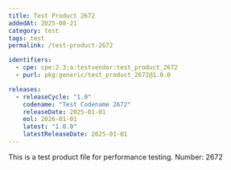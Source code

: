 ```yaml
---
title: Test Product 2672
addedAt: 2025-08-21
category: test
tags: test
permalink: /test-product-2672

identifiers:
  - cpe: cpe:2.3:a:testvendor:test_product_2672
  - purl: pkg:generic/test_product_2672@1.0.0

releases:
  - releaseCycle: "1.0"
    codename: "Test Codename 2672"
    releaseDate: 2025-01-01
    eol: 2026-01-01
    latest: "1.0.0"
    latestReleaseDate: 2025-01-01
---
```


This is a test product file for performance testing. Number: 2672
